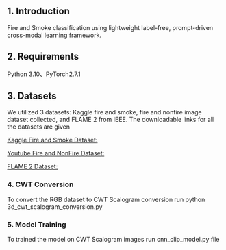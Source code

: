 ## 1. Introduction
Fire and Smoke classification using lightweight label-free, prompt-driven cross-modal learning framework.
## 2. Requirements

Python 3.10、PyTorch2.7.1

## 3. Datasets
We utilized 3 datasets: Kaggle fire and smoke, fire and nonfire image dataset collected, and FLAME 2 from IEEE. The downloadable links for all the datasets are given 

[Kaggle Fire and Smoke Dataset:](https://drive.google.com/file/d/1L_TOG_sWp4xI9ojwe3YHu46VxmCS5xP8/view?usp=sharing)

[Youtube Fire and NonFire Dataset:](https://drive.google.com/file/d/1hka8269BDt-UTmUxmGOAy6KdwABbQK_D/view?usp=sharing)

[FLAME 2 Dataset:](https://ieee-dataport.org/open-access/flame-2-fire-detection-and-modeling-aerial-multi-spectral-image-dataset)

### 4. CWT Conversion
To convert the RGB dataset to CWT Scalogram conversion run python 3d_cwt_scalogram_conversion.py

### 5. Model Training
To trained the model on CWT Scalogram images run cnn_clip_model.py file

